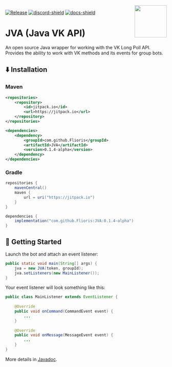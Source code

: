 <img align="right" src="https://i.imgur.com/okw2Gre.png" height="100" width="100">

[![Release](https://img.shields.io/github/v/release/Flioris/JVA?label=Release)](https://github.com/Flioris/JVA/releases)
[![discord-shield](https://discord.com/api/guilds/1045660297236582462/widget.png)](https://discord.gg/AZSZ8nhtra)
[![docs-shield](https://img.shields.io/badge/Wiki-Docs-blue.svg)](https://flioris.github.io/JVA/)

# JVA (Java VK API)

An open source Java wrapper for working with the VK Long Poll API. Provides the ability to work with VK methods and its events for group bots.

## ⬇️ Installation

### Maven

```xml
<repositories>
    <repository>
        <id>jitpack.io</id>
        <url>https://jitpack.io</url>
    </repository>
</repositories>

<dependencies>
    <dependency>
        <groupId>com.github.Flioris</groupId>
        <artifactId>JVA</artifactId>
        <version>0.1.4-alpha</version>
    </dependency>
</dependencies>
```

### Gradle

```gradle
repositories {
    mavenCentral()
    maven {
        url = uri("https://jitpack.io")
    }
}

dependencies {
    implementation("com.github.Flioris:JVA:0.1.4-alpha")
}
```

## 🚪️ Getting Started

Launch the bot and attach an event listener:

```java
public static void main(String[] args) {
    jva = new JVA(token, groupId);
    jva.setListeners(new MainListener());
}
```

Your event listener will look something like this:

```java
public class MainListener extends EventListener {
    
    @Override
    public void onCommand(CommandEvent event) {
        ...
    }
    
    @Override
    public void onMessage(MessageEvent event) {
        ...
    }
}
```

More details in [Javadoc](https://flioris.github.io/JVA/).
